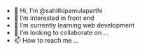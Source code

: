 - 👋 Hi, I’m @sahithipamulaparthi
- 👀 I’m interested in front end
- 🌱 I’m currently learning web development
- 💞️ I’m looking to collaborate on ...
- 📫 How to reach me ...

<!---
sahithipamulaparthi/sahithipamulaparthi is a ✨ special ✨ repository because its `README.md` (this file) appears on your GitHub profile.
You can click the Preview link to take a look at your changes.
--->
